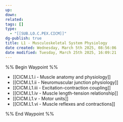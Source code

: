 ```yaml
---
up: 
down: 
related: 
tags: []
type:
  - "[[SUB.LO.C.PEX.CICM]]"
dg-publish: true
title: L1 - Musculoskeletal System Physiology
date created: Wednesday, March 5th 2025, 08:56:06
date modified: Tuesday, March 25th 2025, 16:09:21
---
```


%% Begin Waypoint %%

- [[CICM.L1.i - Muscle anatomy and physiology]]
- [[CICM.L1.ii - Neuromuscular junction physiology]]
- [[CICM.L1.iii - Excitation-contraction coupling]]
- [[CICM.L1.iv - Muscle length-tension relationship]]
- [[CICM.L1.v - Motor units]]
- [[CICM.L1.vi - Muscle reflexes and contractions]]

%% End Waypoint %%
